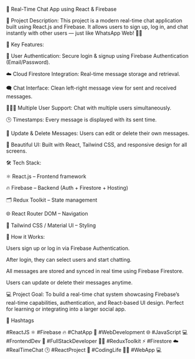 💬 Real-Time Chat App using React & Firebase

🚀 Project Description:
This project is a modern real-time chat application built using React.js and Firebase. It allows users to sign up, log in, and chat instantly with other users — just like WhatsApp Web! 💬✨

🔑 Key Features:

🔐 User Authentication: Secure login & signup using Firebase Authentication (Email/Password).

☁️ Cloud Firestore Integration: Real-time message storage and retrieval.

🗨️ Chat Interface: Clean left-right message view for sent and received messages.

🧑‍🤝‍🧑 Multiple User Support: Chat with multiple users simultaneously.

🕒 Timestamps: Every message is displayed with its sent time.

🧹 Update & Delete Messages: Users can edit or delete their own messages.

🎨 Beautiful UI: Built with React, Tailwind CSS, and responsive design for all screens.

🛠️ Tech Stack:

⚛️ React.js – Frontend framework

🔥 Firebase – Backend (Auth + Firestore + Hosting)

🗂️ Redux Toolkit – State management

🌐 React Router DOM – Navigation

💅 Tailwind CSS / Material UI – Styling

🌟 How it Works:

Users sign up or log in via Firebase Authentication.

After login, they can select users and start chatting.

All messages are stored and synced in real time using Firebase Firestore.

Users can update or delete their messages anytime.

💻 Project Goal:
To build a real-time chat system showcasing Firebase’s real-time capabilities, authentication, and React-based UI design. Perfect for learning or integrating into a larger social app.

🔖 Hashtags

#ReactJS ⚛️ #Firebase 🔥 #ChatApp 💬 #WebDevelopment 🌐 #JavaScript 💻 #FrontendDev 🎨 #FullStackDeveloper 👩‍💻 #ReduxToolkit ⚡ #Firestore ☁️ #RealTimeChat 🕒 #ReactProject 🚀 #CodingLife 👩‍💻 #WebApp 💻
